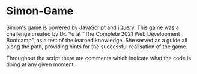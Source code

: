 # Simon-Game

Simon's game is powered by JavaScript and jQuery. This game was a challenge created by Dr. Yu at "The Complete 2021 Web Development Bootcamp", as a test of the learned knowledge. She served as a guide all along the path, providing hints for the successful realisation of the game.

Throughout the script there are comments which indicate what the code is doing at any given moment. 
